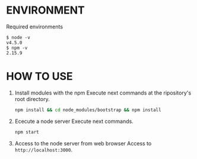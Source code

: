 # ENVIRONMENT
  Required environments
  ```
  $ node -v
  v4.5.0
  $ npm -v
  2.15.9
  ```

# HOW TO USE
1. Install modules with the npm
  Execute next commands at the ripository's root directory.
    ```bash
    npm install && cd node_modules/bootstrap && npm install
    ```

2. Ececute a node server
  Execute next commands.
    ```bash
    npm start
    ```

3. Access to the node server from web browser
  Access to `http://localhost:3000`.
